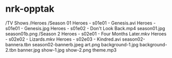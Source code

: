 # nrk-opptak

/TV Shows
   /Heroes
      /Season 01
         Heroes - s01e01 - Genesis.avi
         Heroes - s01e01 - Genesis.jpg
         Heroes - s01e02 - Don't Look Back.mp4
         season01.jpg
         season01b.png
      /Season 2
         Heroes - s02e01 - Four Months Later.mkv
         Heroes - s02e02 - Lizards.mkv
         Heroes - s02e03 - Kindred.avi
         season02-bannera.tbn
         season02-bannerb.jpeg
      art.png
      background-1.jpg
      background-2.tbn
      banner.jpg
      show-1.jpg
      show-2.png
      theme.mp3
